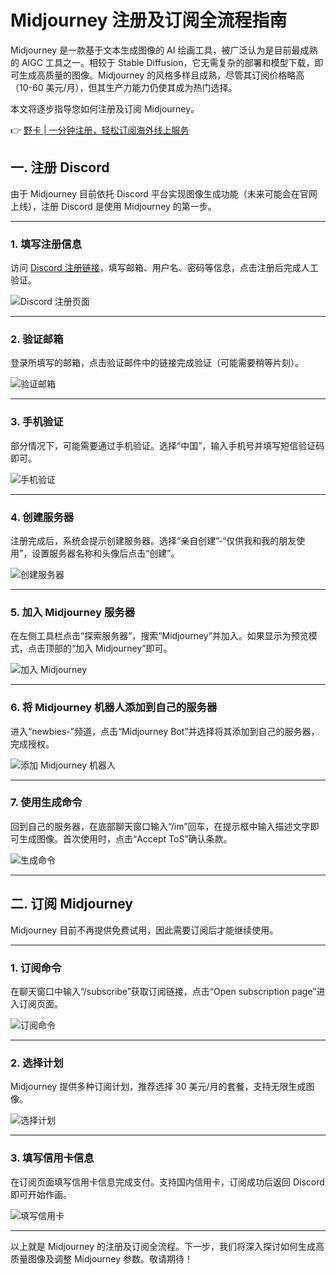 # Midjourney 注册及订阅全流程指南

Midjourney 是一款基于文本生成图像的 AI 绘画工具，被广泛认为是目前最成熟的 AIGC 工具之一。相较于 Stable Diffusion，它无需复杂的部署和模型下载，即可生成高质量的图像。Midjourney 的风格多样且成熟，尽管其订阅价格略高（10-60 美元/月），但其生产力能力仍使其成为热门选择。

本文将逐步指导您如何注册及订阅 Midjourney。

👉 [野卡 | 一分钟注册，轻松订阅海外线上服务](https://bbtdd.com/yeka)

## 一. 注册 Discord

由于 Midjourney 目前依托 Discord 平台实现图像生成功能（未来可能会在官网上线），注册 Discord 是使用 Midjourney 的第一步。

---

### 1. 填写注册信息

访问 [Discord 注册链接](https://discord.com/register)，填写邮箱、用户名、密码等信息，点击注册后完成人工验证。

![Discord 注册页面](https://bbtdd.com/wp-content/uploads/img/802842864750540.webp)

---

### 2. 验证邮箱

登录所填写的邮箱，点击验证邮件中的链接完成验证（可能需要稍等片刻）。

![验证邮箱](https://bbtdd.com/wp-content/uploads/img/448383089.webp)

---

### 3. 手机验证

部分情况下，可能需要通过手机验证。选择“中国”，输入手机号并填写短信验证码即可。

![手机验证](https://bbtdd.com/wp-content/uploads/img/6261721770041.webp)

---

### 4. 创建服务器

注册完成后，系统会提示创建服务器。选择“亲自创建”-“仅供我和我的朋友使用”，设置服务器名称和头像后点击“创建”。

![创建服务器](https://bbtdd.com/wp-content/uploads/img/934134260056940.webp)

---

### 5. 加入 Midjourney 服务器

在左侧工具栏点击“探索服务器”，搜索“Midjourney”并加入。如果显示为预览模式，点击顶部的“加入 Midjourney”即可。

![加入 Midjourney](https://bbtdd.com/wp-content/uploads/img/315276387794.webp)

---

### 6. 将 Midjourney 机器人添加到自己的服务器

进入“newbies-”频道，点击“Midjourney Bot”并选择将其添加到自己的服务器，完成授权。

![添加 Midjourney 机器人](https://bbtdd.com/wp-content/uploads/img/02434118.webp)

---

### 7. 使用生成命令

回到自己的服务器，在底部聊天窗口输入“/im”回车，在提示框中输入描述文字即可生成图像。首次使用时，点击“Accept ToS”确认条款。

![生成命令](https://bbtdd.com/wp-content/uploads/img/2294348680436.webp)

---

## 二. 订阅 Midjourney

Midjourney 目前不再提供免费试用，因此需要订阅后才能继续使用。

---

### 1. 订阅命令

在聊天窗口中输入“/subscribe”获取订阅链接，点击“Open subscription page”进入订阅页面。

![订阅命令](https://bbtdd.com/wp-content/uploads/img/4910606461120.webp)

---

### 2. 选择计划

Midjourney 提供多种订阅计划，推荐选择 30 美元/月的套餐，支持无限生成图像。

![选择计划](https://bbtdd.com/wp-content/uploads/img/349453780.webp)

---

### 3. 填写信用卡信息

在订阅页面填写信用卡信息完成支付。支持国内信用卡，订阅成功后返回 Discord 即可开始作画。

![填写信用卡](https://bbtdd.com/wp-content/uploads/img/6380271200.webp)

---

以上就是 Midjourney 的注册及订阅全流程。下一步，我们将深入探讨如何生成高质量图像及调整 Midjourney 参数。敬请期待！